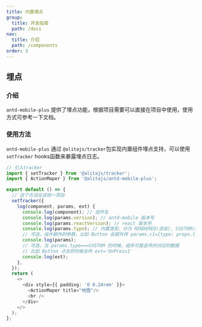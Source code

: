```yaml
---
title: 内置埋点
group: 
  title: 开发指南
  path: /docs
nav:
  title: 介绍
  path: /components
order: 3
---
```


## 埋点

### 介绍
`antd-mobile-plus` 提供了埋点功能，根据项目需要可以直接在项目中使用，使用方式可参考一下文档。

### 使用方法
`antd-mobile-plus` 通过 `@alitajs/tracker`包实现内置组件埋点支持，可以使用 `setTracker` hooks函数来暴露埋点日志。

```typescript
// 引入tracker  
import { setTracker } from '@alitajs/tracker';
import { ActionMaper } from '@alitajs/antd-mobile-plus';

export default () => {
  // 这个方法应该统一添加
  setTracker({
    log(component, params, ext) {
      console.log(component); // 组件名
      console.log(params.version); // antd-mobile 版本号
      console.log(params.reactVersion); // react 版本号
      console.log(params.type); // 内置类型，分为 RENDERED(渲染), CUSTOM(组件自定义的上报)
      // 可选，组件额外的参数，比如 Button 会额外传 params.c1={type: props.type}
      console.log(params);
      // 可选，当 params.type===CUSTOM 的时候，组件可能会传的对应的数据
      // 比如 Button 点击的时候会传 ext='OnPress1'
      console.log(ext);
    },
  });
  return (
    <>
      <div style={{ padding: '0 0.24rem' }}>
        <ActionMaper title="地图"/>
        <br />
      </div>
    </>
  );
};

```





